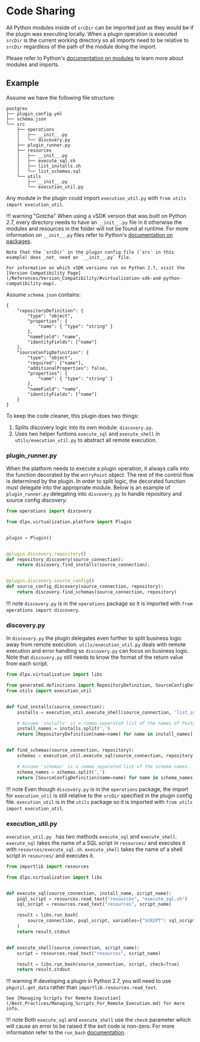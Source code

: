 # Code Sharing

All Python modules inside of `srcDir` can be imported just as they would be if the plugin was executing locally. When a plugin operation is executed `srcDir` is the current working directory so all imports need to be relative to `srcDir` regardless of the path of the module doing the import.

Please refer to Python's [documentation on modules](https://docs.python.org/3.8/tutorial/modules.html#modules) to learn more about modules and imports.

## Example

Assume we have the following file structure:

```
postgres
├── plugin_config.yml
├── schema.json
└── src
    ├── operations
    │   ├── __init__.py
    │   └── discovery.py
    ├── plugin_runner.py
    ├── resources
    │   ├── __init__.py
    │   ├── execute_sql.sh
    │   ├── list_installs.sh
    │   └── list_schemas.sql
    └── utils
        ├── __init__.py
        └── execution_util.py
```

Any module in the plugin could import `execution_util.py` with `from utils import execution_util`.

!!! warning "Gotcha"
	When using a vSDK version that was built on Python 2.7, every directory needs to have an `__init__.py` file in it otherwise the modules and resources in the folder will not be found at runtime. For more information on `__init__.py` files refer to Python's [documentation on packages](https://docs.python.org/2/tutorial/modules.html#packages).

	Note that the `srcDir` in the plugin config file (`src` in this example) does _not_ need an `__init__.py` file.

	For information on which vSDK versions run on Python 2.7, visit the [Version Compatibility Page](/References/Version_Compatibility/#virtualization-sdk-and-python-compatibility-map).

Assume `schema.json` contains:

```
{
    "repositoryDefinition": {
        "type": "object",
        "properties": {
            "name": { "type": "string" }
        },
        "nameField": "name",
        "identityFields": ["name"]
    },
    "sourceConfigDefinition": {
        "type": "object",
        "required": ["name"],
        "additionalProperties": false,
        "properties": {
            "name": { "type": "string" }
        },
        "nameField": "name",
        "identityFields": ["name"]
    }
}
```

To keep the code cleaner, this plugin does two things:

1. Splits discovery logic into its own module: `discovery.py`.
2. Uses two helper funtions `execute_sql` and `execute_shell` in `utils/execution_util.py` to abstract all remote execution.

### plugin_runner.py

When the platform needs to execute a plugin operation, it always calls into the function decorated by the `entryPoint` object. The rest of the control flow is determined by the plugin. In order to split logic, the decorated function must delegate into the appropriate module. Below is an example of `plugin_runner.py` delegating into `discovery.py` to handle repository and source config discovery:

```python
from operations import discovery

from dlpx.virtualization.platform import Plugin


plugin = Plugin()


@plugin.discovery.repository()
def repository_discovery(source_connection):
    return discovery.find_installs(source_connection);


@plugin.discovery.source_config()
def source_config_discovery(source_connection, repository):
    return discovery.find_schemas(source_connection, repository)


```
!!! note
	`discovery.py` is in the `operations` package so it is imported with `from operations import discovery`.

### discovery.py
In `discovery.py` the plugin delegates even further to split business logic away from remote execution. `utils/execution_util.py` deals with remote execution and error handling so `discovery.py` can focus on business logic. Note that `discovery.py` still needs to know the format of the return value from each script.

```python
from dlpx.virtualization import libs

from generated.definitions import RepositoryDefinition, SourceConfigDefinition
from utils import execution_util


def find_installs(source_connection):
    installs = execution_util.execute_shell(source_connection, 'list_installs.sh')

    # Assume 'installs' is a comma separated list of the names of Postgres installations.
    install_names = installs.split(',')
    return [RepositoryDefinition(name=name) for name in install_names]


def find_schemas(source_connection, repository):
    schemas = execution_util.execute_sql(source_connection, repository.name, 'list_schemas.sql')

    # Assume 'schemas' is a comma separated list of the schema names.
    schema_names = schemas.split(',')
    return [SourceConfigDefinition(name=name) for name in schema_names]
```
!!! note
	Even though `discovery.py` is in the `operations` package, the import for `execution_util` is still relative to the `srcDir` specified in the plugin config file. `execution_util` is in the `utils` package so it is imported with `from utils import execution_util`.

### execution_util.py

`execution_util.py ` has two methods `execute_sql` and `execute_shell`. `execute_sql` takes the name of a SQL script in `resources/` and executes it with `resources/execute_sql.sh`. `execute_shell` takes the name of a shell script in `resources/` and executes it.

```python
from importlib import resources

from dlpx.virtualization import libs


def execute_sql(source_connection, install_name, script_name):
    psql_script = resources.read_text("resources", "execute_sql.sh")
    sql_script = resources.read_text("resources", script_name)

    result = libs.run_bash(
        source_connection, psql_script, variables={"SCRIPT": sql_script}, check=True
    )
    return result.stdout


def execute_shell(source_connection, script_name):
    script = resources.read_text("resources", script_name)

    result = libs.run_bash(source_connection, script, check=True)
    return result.stdout
```

!!! warning
    If developing a plugin in Python 2.7, you will need to use `pkgutil.get_data` rather than `importlib.resources.read_text`.

    See [Managing Scripts For Remote Execution](/Best_Practices/Managing_Scripts_For_Remote_Execution.md) for more info.

!!! note
	Both `execute_sql` and `execute_shell` use the `check` parameter which will cause an error to be raised if the exit code is non-zero. For more information refer to the `run_bash` [documentation](/References/Platform_Libraries.md#run_bash).
